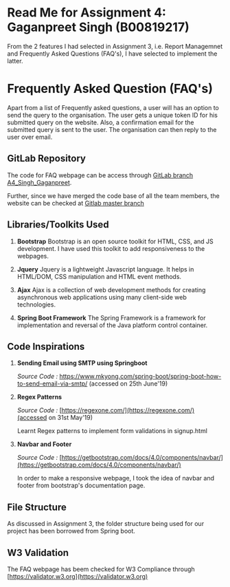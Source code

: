 # Read Me for Assignment 4: Gaganpreet Singh (B00819217)

From the 2 features I had selected in Assignment 3, i.e. Report Managemnet and Frequently Asked Questions (FAQ's), I have selected to implement the latter.

# Frequently Asked Question (FAQ's)
Apart from a list of Frequently asked questions, a user will has an option to send the query to the organisation. 
The user gets a unique token ID for his submitted query on the website. Also, a confirmation email for the submitted query is sent to the user.
The organisation can then reply to the user over email.

## GitLab Repository

The code for FAQ webpage can be access through [GitLab branch A4_Singh_Gaganpreet](https://git.cs.dal.ca/mahagaokar/Group14_TechGoons/tree/A4_Singh_Gaganpreet).

Further, since we have merged the code base of all the team members, the website can be checked at [Gitlab master branch](https://git.cs.dal.ca/mahagaokar/Group14_TechGoons/tree/master)
 
## Libraries/Toolkits Used
 1. **Bootstrap**
    Bootstrap is an open source toolkit for HTML, CSS, and JS development. I have used this toolkit to add responsiveness to the webpages.

 2. **Jquery**
    Jquery is a lightweight Javascript language. It helps in HTML/DOM, CSS manipulation and HTML event methods. 

 3. **Ajax**
    Ajax is a collection of web development methods for creating asynchronous web applications using many client-side web technologies.

 4. **Spring Boot Framework**
    The Spring Framework is a framework for implementation and reversal of the Java platform control container.

## Code Inspirations

 1. **Sending Email using SMTP using Springboot** 
 
    *Source Code :* https://www.mkyong.com/spring-boot/spring-boot-how-to-send-email-via-smtp/ (accessed on 25th June'19)
 
 2. **Regex Patterns**
 
    *Source Code :* [https://regexone.com/](https://regexone.com/)(accessed on 31st May'19)

    Learnt Regex patterns to implement form validations in signup.html
    
 7. **Navbar and Footer**
        
    *Source Code :* [https://getbootstrap.com/docs/4.0/components/navbar/](https://getbootstrap.com/docs/4.0/components/navbar/)

    In order to make a responsive webpage, I took the idea of navbar and footer from bootstrap's documentation page.

## File Structure
As discussed in Assignment 3, the folder structure being used for our project has been borrowed from Spring boot.
    
## W3 Validation

The FAQ webpage has beem checked for W3 Compliance through [https://validator.w3.org](https://validator.w3.org)
